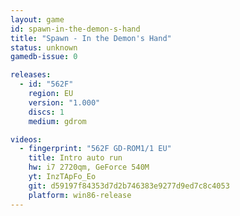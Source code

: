 ```yaml
---
layout: game
id: spawn-in-the-demon-s-hand
title: "Spawn - In the Demon's Hand"
status: unknown
gamedb-issue: 0

releases:
  - id: "562F"
    region: EU
    version: "1.000"
    discs: 1
    medium: gdrom

videos:
  - fingerprint: "562F GD-ROM1/1 EU"
    title: Intro auto run
    hw: i7 2720qm, GeForce 540M
    yt: InzTApFo_Eo
    git: d59197f84353d7d2b746383e9277d9ed7c8c4053
    platform: win86-release
---
```

